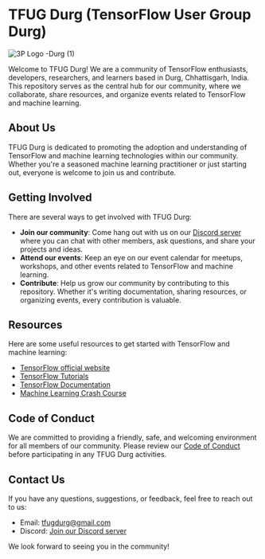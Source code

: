 # TFUG Durg (TensorFlow User Group Durg)
![3P Logo -Durg (1)](https://github.com/TFUG-Durg/.github/assets/41143496/cf5ae039-252d-4a66-a561-a351268deeb7)

Welcome to TFUG Durg! We are a community of TensorFlow enthusiasts, developers, researchers, and learners based in Durg, Chhattisgarh, India. This repository serves as the central hub for our community, where we collaborate, share resources, and organize events related to TensorFlow and machine learning.

## About Us

TFUG Durg is dedicated to promoting the adoption and understanding of TensorFlow and machine learning technologies within our community. Whether you're a seasoned machine learning practitioner or just starting out, everyone is welcome to join us and contribute.

## Getting Involved

There are several ways to get involved with TFUG Durg:

- **Join our community**: Come hang out with us on our [Discord server](https://discord.gg/mYmx8jzHum) where you can chat with other members, ask questions, and share your projects and ideas.
- **Attend our events**: Keep an eye on our event calendar for meetups, workshops, and other events related to TensorFlow and machine learning.
- **Contribute**: Help us grow our community by contributing to this repository. Whether it's writing documentation, sharing resources, or organizing events, every contribution is valuable.

## Resources

Here are some useful resources to get started with TensorFlow and machine learning:

- [TensorFlow official website](https://www.tensorflow.org/)
- [TensorFlow Tutorials](https://www.tensorflow.org/tutorials)
- [TensorFlow Documentation](https://www.tensorflow.org/api_docs)
- [Machine Learning Crash Course](https://developers.google.com/machine-learning/crash-course)

## Code of Conduct

We are committed to providing a friendly, safe, and welcoming environment for all members of our community. Please review our [Code of Conduct](CODE_OF_CONDUCT.md) before participating in any TFUG Durg activities.

## Contact Us

If you have any questions, suggestions, or feedback, feel free to reach out to us:

- Email: [tfugdurg@gmail.com](mailto:tfugdurg@gmail.com)
- Discord: [Join our Discord server](https://discord.gg/mYmx8jzHum)

We look forward to seeing you in the community!

